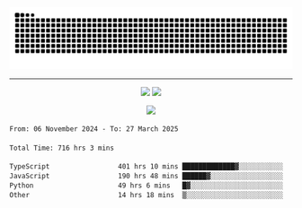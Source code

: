 <div align="center">
  <picture>
      <source
    media="(prefers-color-scheme: dark)"
      srcset="https://raw.githubusercontent.com/platane/snk/output/github-contribution-grid-snake-dark.svg"
      />
    <source
      media="(prefers-color-scheme: light)"
      srcset="https://raw.githubusercontent.com/xct007/xct007/output/github-contribution-grid-snake.svg"
      />
    <img
      alt="Snake"
      src="https://raw.githubusercontent.com/xct007/xct007/output/github-contribution-grid-snake.svg"
      />
  </picture>

</div>

___
<p align="center">
  <img src="https://readme-stats-blush-eta.vercel.app/api/top-langs/?username=xct007&layout=compact" />
  <img src="https://readme-stats-blush-eta.vercel.app/api?username=xct007&show_icons=true&theme=transparent&hide_title=true&include_all_commits=true" />
</p>

<p align="center">
  <img src="https://github-profile-trophy.vercel.app/?username=xct007&no-bg=true&rank=S,SS,SSS,A,AA,AAA,UNKNOWN,SECRET&row=3&title=-Followers,-Stars&margin-w=15&margin-h=15&column=2" />
</p>
<!--START_SECTION:waka-->

```txt
From: 06 November 2024 - To: 27 March 2025

Total Time: 716 hrs 3 mins

TypeScript                 401 hrs 10 mins █████████████▓░░░░░░░░░░░   54.93 %
JavaScript                 190 hrs 48 mins ██████▓░░░░░░░░░░░░░░░░░░   26.13 %
Python                     49 hrs 6 mins   █▓░░░░░░░░░░░░░░░░░░░░░░░   06.72 %
Other                      14 hrs 18 mins  ▒░░░░░░░░░░░░░░░░░░░░░░░░   01.96 %
```

<!--END_SECTION:waka-->
